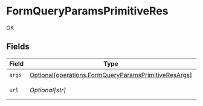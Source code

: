 # FormQueryParamsPrimitiveRes

OK


## Fields

| Field                                                                                                                  | Type                                                                                                                   | Required                                                                                                               | Description                                                                                                            | Example                                                                                                                |
| ---------------------------------------------------------------------------------------------------------------------- | ---------------------------------------------------------------------------------------------------------------------- | ---------------------------------------------------------------------------------------------------------------------- | ---------------------------------------------------------------------------------------------------------------------- | ---------------------------------------------------------------------------------------------------------------------- |
| `args`                                                                                                                 | [Optional[operations.FormQueryParamsPrimitiveResArgs]](undefined/models/operations/formqueryparamsprimitiveresargs.md) | :heavy_check_mark:                                                                                                     | N/A                                                                                                                    |                                                                                                                        |
| `url`                                                                                                                  | *Optional[str]*                                                                                                        | :heavy_check_mark:                                                                                                     | N/A                                                                                                                    | http://localhost:35123/anything/queryParams/form/primitive?boolParam=true&intParam=1&numParam=1.1&strParam=test        |